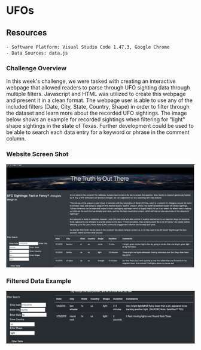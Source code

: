 # UFOs

## Resources
    - Software Platform: Visual Studio Code 1.47.3, Google Chrome
    - Data Sources: data.js

### Challenge Overview
In this week's challenge, we were tasked with creating an interactive webpage that allowed readers to parse through UFO sighting data through multiple filters. Javascript and HTML was utilized to create this webpage and present it in a clean format. The webpage user is able to use any of the included filters (Date, City, State, Country, Shape) in order to filter through the dataset and learn more about the recorded UFO sightings. The image below shows an example for recorded sightings when filtering for "light" shape sightings in the state of Texas. Further development could be used to be able to search each data entry for a keyword or phrase in the comment column. 


### Website Screen Shot
![Website Screen Shot](example2.png)

### Filtered Data Example
![Filtered Data Example](example.png)